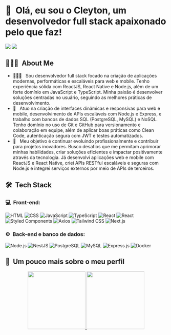 <h1>👋 &nbsp;Olá, eu sou o Cleyton, um desenvolvedor full stack apaixonado pelo que faz!</h1>
<p align="center">

<a href="https://www.linkedin.com/in/cleyton-costa-80960b20a"><img src="https://img.shields.io/badge/-Cleyton%20Costa-0077B5?style=flat-square&logo=linkedIn&logoColor=white"/></a>
<a href="mailto:cleytoncosta.developer@gmail.com"><img src="https://img.shields.io/badge/-cleytoncosta.developer@gmail.com-D14836?style=flat-square&logo=Gmail&logoColor=white"/></a>

</p>

<h2> 👨🏻‍💻 &nbsp;About Me </h2>

- 👨🏻‍💻 &nbsp; Sou desenvolvedor full stack focado na criação de aplicações modernas, performáticas e escaláveis para web e mobile. Tenho experiência sólida com ReactJS, React Native e Node.js, além de um forte domínio em JavaScript e TypeScript. Minha paixão é desenvolver soluções centradas no usuário, seguindo as melhores práticas de desenvolvimento.
- 💚 &nbsp; Atuo na criação de interfaces dinâmicas e responsivas para web e mobile, desenvolvimento de APIs escaláveis com Node.js e Express, e trabalho com bancos de dados SQL (PostgreSQL, MySQL) e NoSQL. Tenho domínio no uso de Git e GitHub para versionamento e colaboração em equipe, além de aplicar boas práticas como Clean Code, autenticação segura com JWT e testes automatizados.
- 🚀 &nbsp; Meu objetivo é continuar evoluindo profissionalmente e contribuir para projetos inovadores. Busco desafios que me permitam aprimorar minhas habilidades, criar soluções eficientes e impactar positivamente através da tecnologia. Já desenvolvi aplicações web e mobile com ReactJS e React Native, criei APIs RESTful escaláveis e seguras com Node.js e integrei serviços externos por meio de APIs de terceiros.

<h2> 🛠 &nbsp;Tech Stack</h2>
<h3>💻 &nbsp;Front-end:</h3>

![HTML](https://img.shields.io/badge/-HTML-333333?style=flat&logo=HTML5)
![CSS](https://img.shields.io/badge/-CSS-333333?style=flat&logo=CSS3&logoColor=1572B6)
![JavaScript](https://img.shields.io/badge/-JavaScript-333333?style=flat&logo=javascript)
![TypeScript](https://img.shields.io/badge/-TypeScript-333333?style=flat&logo=typescript&logoColor=2D79C7)
![React](https://img.shields.io/badge/-React-333333?style=flat&logo=react)
![React](https://img.shields.io/badge/-React%20Native-333333?style=flat&logo=react)
![Styled Components](https://img.shields.io/badge/-Styled%20Components-333333?style=flat&logo=styled-components)
![Axios](https://img.shields.io/badge/-Axios-5A29E4?style=flat&logo=axios&logoColor=white)
![Tailwind CSS](https://img.shields.io/badge/-Tailwind%20CSS-38B2AC?style=flat&logo=tailwind-css&logoColor=white)
![Next.js](https://img.shields.io/badge/-Next.js-000000?style=flat&logo=next.js&logoColor=white)


<h3>⚙️ &nbsp;Back-end e banco de dados:</h3>

![Node.js](https://img.shields.io/badge/-Node.js-333333?style=flat&logo=node.js)
![NestJS](https://img.shields.io/badge/-NestJS-333333?style=flat&logo=nestjs&logoColor=E535AB)
![PostgreSQL](https://img.shields.io/badge/-PostgreSQL-333333?style=flat&logo=postgresql)
![MySQL](https://img.shields.io/badge/-MySQL-333333?style=flat&logo=mysql)
![Express.js](https://img.shields.io/badge/-Express.js-000000?style=flat&logo=express&logoColor=white)
![Docker](https://img.shields.io/badge/-Docker-2496ED?style=flat&logo=docker&logoColor=white)

<h2>🚀 &nbsp;Um pouco mais sobre o meu perfil</h2>

<div align="center">
  <a href="https://github.com/Cleyton-1995">
    <img height="180em" src="https://github-readme-stats.vercel.app/api?username=Cleyton-1995&show_icons=true&theme=dark&include_all_commits=true&count_private=true"/>
    <img height="180em" src="https://github-readme-stats.vercel.app/api/top-langs/?username=Cleyton-1995&layout=compact&langs_count=7&theme=dark"/>
  </a>
</div>
